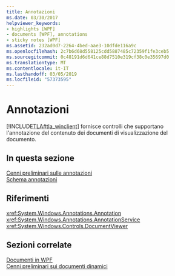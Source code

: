 ```yaml
---
title: Annotazioni
ms.date: 03/30/2017
helpviewer_keywords:
- highlights [WPF]
- documents [WPF], annotations
- sticky notes [WPF]
ms.assetid: 232ad0d7-2264-4bed-aae3-10dfde116a9c
ms.openlocfilehash: 2c7b6d68d558125cdd5887485c72359f1fe3ceb5
ms.sourcegitcommit: 0c48191d6d641ce88d7510e319cf38c0e35697d0
ms.translationtype: MT
ms.contentlocale: it-IT
ms.lasthandoff: 03/05/2019
ms.locfileid: "57373595"
---
```

# <a name="annotations"></a>Annotazioni
[!INCLUDE[TLA#tla_winclient](../../../../includes/tlasharptla-winclient-md.md)] fornisce controlli che supportano l'annotazione del contenuto dei documenti di visualizzazione del documento.  
  
## <a name="in-this-section"></a>In questa sezione  
 [Cenni preliminari sulle annotazioni](annotations-overview.md)  
  [Schema annotazioni](annotations-schema.md)  
  
## <a name="reference"></a>Riferimenti  
 <xref:System.Windows.Annotations.Annotation>  
  <xref:System.Windows.Annotations.AnnotationService>  
  <xref:System.Windows.Controls.DocumentViewer>  
  
## <a name="related-sections"></a>Sezioni correlate  
 [Documenti in WPF](documents-in-wpf.md)  
  [Cenni preliminari sui documenti dinamici](flow-document-overview.md)
